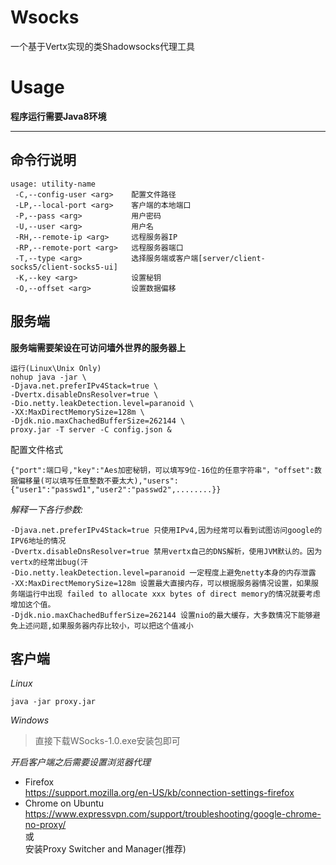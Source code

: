 Wsocks
==========
一个基于Vertx实现的类Shadowsocks代理工具


Usage
=====
**程序运行需要Java8环境**

****
命令行说明
----
```
usage: utility-name
 -C,--config-user <arg>    配置文件路径
 -LP,--local-port <arg>    客户端的本地端口
 -P,--pass <arg>           用户密码
 -U,--user <arg>           用户名
 -RH,--remote-ip <arg>     远程服务器IP
 -RP,--remote-port <arg>   远程服务器端口
 -T,--type <arg>           选择服务端或客户端[server/client-socks5/client-socks5-ui]
 -K,--key <arg>            设置秘钥
 -O,--offset <arg>         设置数据偏移
```
服务端
-----
**服务端需要架设在可访问墙外世界的服务器上**
```
运行(Linux\Unix Only)
nohup java -jar \
-Djava.net.preferIPv4Stack=true \
-Dvertx.disableDnsResolver=true \
-Dio.netty.leakDetection.level=paranoid \
-XX:MaxDirectMemorySize=128m \
-Djdk.nio.maxChachedBufferSize=262144 \
proxy.jar -T server -C config.json &
```
配置文件格式
```
{"port":端口号,"key":"Aes加密秘钥，可以填写9位-16位的任意字符串"，"offset":数据偏移量(可以填写任意整数不要太大),"users":{"user1":"passwd1","user2":"passwd2",........}}
```
*解释一下各行参数:*
```
-Djava.net.preferIPv4Stack=true 只使用IPv4,因为经常可以看到试图访问google的IPV6地址的情况
-Dvertx.disableDnsResolver=true 禁用vertx自己的DNS解析，使用JVM默认的。因为vertx的经常出bug(汗
-Dio.netty.leakDetection.level=paranoid 一定程度上避免netty本身的内存泄露
-XX:MaxDirectMemorySize=128m 设置最大直接内存，可以根据服务器情况设置，如果服务端运行中出现 failed to allocate xxx bytes of direct memory的情况就要考虑增加这个值。
-Djdk.nio.maxChachedBufferSize=262144 设置nio的最大缓存，大多数情况下能够避免上述问题,如果服务器内存比较小，可以把这个值减小
```

客户端
-----

*Linux*  
```
java -jar proxy.jar
```

*Windows*  
>直接下载WSocks-1.0.exe安装包即可


*开启客户端之后需要设置浏览器代理*
* Firefox  
  https://support.mozilla.org/en-US/kb/connection-settings-firefox
* Chrome on Ubuntu  
  https://www.expressvpn.com/support/troubleshooting/google-chrome-no-proxy/  
  或  
  安装Proxy Switcher and Manager(推荐)


